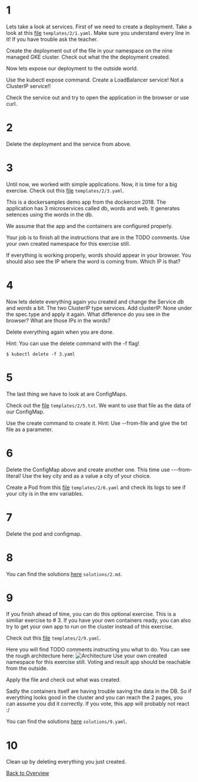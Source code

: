 # 1

Lets take a look at services. First of we need to create a deployment. Take a look at this [file](templates/2/1.yaml) `templates/2/1.yaml`.
Make sure you understand every line in it! If you have trouble ask the teacher.

Create the deployment out of the file in your namespace on the nine managed GKE cluster.
Check out what the the deployment created.

Now lets expose our deployment to the outside world.

Use the kubectl expose command. Create a LoadBalancer service! Not a ClusterIP service!!

Check the service out and try to open the application in the browser or use curl.

# 2

Delete the deployment and the service from above.

# 3

Until now, we worked with simple applications. Now, it is time for a big exercise.
Check out this [file](templates/2/3.yaml) `templates/2/3.yaml`.

This is a dockersamples demo app from the dockercon 2018.
The application has 3 microservices called db, words and web.
It generates setences using the words in the db.

We assume that the app and the containers are configured properly.

Your job is to finish all the instructions that are in the TODO comments.
Use your own created namespace for this exercise still.

If everything is working properly, words should appear in your browser.
You should also see the IP where the word is coming from.
Which IP is that?


# 4

Now lets delete everything again you created and change the Service *db* and *words* a bit. The two ClusterIP type services.
Add clusterIP: None under the spec.type and apply it again. What difference do you see in the browser? What are those IPs in the words?

Delete everything again when you are done.

Hint: You can use the delete command with the -f flag!
```
$ kubectl delete -f 3.yaml
```

# 5

The last thing we have to look at are ConfigMaps.

Check out the [file](templates/2/5.txt) `templates/2/5.txt`.
We want to use that file as the data of our ConfigMap.

Use the create command to create it. Hint: Use --from-file and give the txt file as a parameter.

# 6

Delete the ConfigMap above and create another one. This time use ---from-literal!
Use the key city and as a value a city of your choice.

Create a Pod from this [file](templates/2/6.yaml) `templates/2/6.yaml` and check its logs to see if your city is in the env variables.

# 7

Delete the pod and configmap.

# 8

You can find the solutions [here](solutions/2.md) `solutions/2.md`.


# 9

If you finish ahead of time, you can do this optional exercise.
This is a similiar exercise to # 3.
If you have your own containers ready, you can also try to get your own app to run on the cluster instead of this exercise.

Check out this [file](templates/2/9.yaml) `templates/2/9.yaml`.

Here you will find TODO comments instructing you what to do.
You can see the rough architecture here:
![Architecture](https://raw.githubusercontent.com/dockersamples/example-voting-app/master/architecture.png)
Use your own created namespace for this exercise still.
Voting and result app should be reachable from the outside.

Apply the file and check out what was created.

Sadly the containers itself are having trouble saving the data in the DB. So if everything looks good in the cluster and you can reach the 2 pages, you can assume you did it correctly. If you vote, this app will probably not react :/

You can find the solutions [here](solutions/9.yaml) `solutions/9.yaml`.

# 10 

Clean up by deleting everything you just created.


[Back to Overview](https://github.com/ninech/academy)
